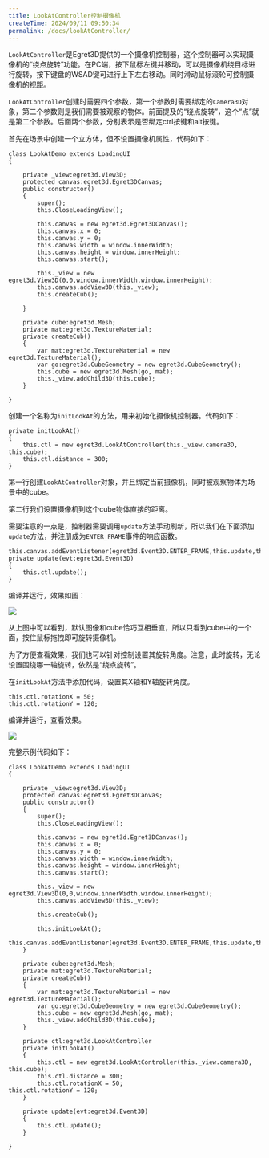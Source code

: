 ```yaml
---
title: LookAtController控制摄像机
createTime: 2024/09/11 09:50:34
permalink: /docs/lookAtController/
---
```


`LookAtController`是Egret3D提供的一个摄像机控制器，这个控制器可以实现摄像机的“绕点旋转”功能。在PC端，按下鼠标左键并移动，可以是摄像机绕目标进行旋转，按下键盘的WSAD键可进行上下左右移动。同时滑动鼠标滚轮可控制摄像机的视距。

`LookAtController`创建时需要四个参数，第一个参数时需要绑定的`Camera3D`对象，第二个参数则是我们需要被观察的物体。前面提及的“绕点旋转”，这个“点”就是第二个参数。后面两个参数，分别表示是否绑定ctrl按键和alt按键。

首先在场景中创建一个立方体，但不设置摄像机属性，代码如下：

```
class LookAtDemo extends LoadingUI
{

    private _view:egret3d.View3D;
    protected canvas:egret3d.Egret3DCanvas;
    public constructor()
    {
        super();
        this.CloseLoadingView();

        this.canvas = new egret3d.Egret3DCanvas();
        this.canvas.x = 0;
        this.canvas.y = 0;
        this.canvas.width = window.innerWidth;
        this.canvas.height = window.innerHeight;
        this.canvas.start();
        
        this._view = new egret3d.View3D(0,0,window.innerWidth,window.innerHeight);
        this.canvas.addView3D(this._view);
        this.createCub();

    }

    private cube:egret3d.Mesh;
    private mat:egret3d.TextureMaterial;
    private createCub()
    {
        var mat:egret3d.TextureMaterial = new egret3d.TextureMaterial();
        var go:egret3d.CubeGeometry = new egret3d.CubeGeometry();
        this.cube = new egret3d.Mesh(go, mat);
        this._view.addChild3D(this.cube);
    }
    
}
```

创建一个名称为`initLookAt`的方法，用来初始化摄像机控制器。代码如下：

```
private initLookAt()
{
    this.ctl = new egret3d.LookAtController(this._view.camera3D, this.cube);
	this.ctl.distance = 300;
}
```

第一行创建`LookAtController`对象，并且绑定当前摄像机，同时被观察物体为场景中的cube。

第二行我们设置摄像机到这个cube物体直接的距离。

需要注意的一点是，控制器需要调用`update`方法手动刷新，所以我们在下面添加`update`方法，并注册成为`ENTER_FRAME`事件的响应函数。

```
this.canvas.addEventListener(egret3d.Event3D.ENTER_FRAME,this.update,this);
private update(evt:egret3d.Event3D)
{
    this.ctl.update();
}
```

编译并运行，效果如图：

![](575cd289b776c.png)

从上图中可以看到，默认图像和cube恰巧互相垂直，所以只看到cube中的一个面，按住鼠标拖拽即可旋转摄像机。

为了方便查看效果，我们也可以针对控制设置其旋转角度。注意，此时旋转，无论设置围绕哪一轴旋转，依然是“绕点旋转”。

在`initLookAt`方法中添加代码，设置其X轴和Y轴旋转角度。

```
this.ctl.rotationX = 50;
this.ctl.rotationY = 120;
```

编译并运行，查看效果。

![](575cd289cae6a.png)


完整示例代码如下：

```
class LookAtDemo extends LoadingUI
{

    private _view:egret3d.View3D;
    protected canvas:egret3d.Egret3DCanvas;
    public constructor()
    {
        super();
        this.CloseLoadingView();

        this.canvas = new egret3d.Egret3DCanvas();
        this.canvas.x = 0;
        this.canvas.y = 0;
        this.canvas.width = window.innerWidth;
        this.canvas.height = window.innerHeight;
        this.canvas.start();
        
        this._view = new egret3d.View3D(0,0,window.innerWidth,window.innerHeight);
        this.canvas.addView3D(this._view);

        this.createCub();

        this.initLookAt();
        this.canvas.addEventListener(egret3d.Event3D.ENTER_FRAME,this.update,this);
    }

    private cube:egret3d.Mesh;
    private mat:egret3d.TextureMaterial;
    private createCub()
    {
        var mat:egret3d.TextureMaterial = new egret3d.TextureMaterial();
        var go:egret3d.CubeGeometry = new egret3d.CubeGeometry();
        this.cube = new egret3d.Mesh(go, mat);
        this._view.addChild3D(this.cube);
    }
    
    private ctl:egret3d.LookAtController
    private initLookAt()
    {
        this.ctl = new egret3d.LookAtController(this._view.camera3D, this.cube);
        this.ctl.distance = 300;
        this.ctl.rotationX = 50;
this.ctl.rotationY = 120;
    }
    
    private update(evt:egret3d.Event3D)
    {
        this.ctl.update();
    }

}
```